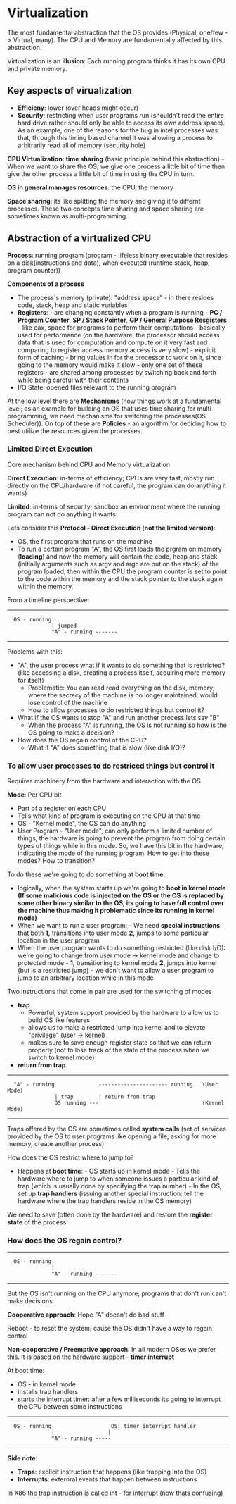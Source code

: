 # Virtualization
The most fundamental abstraction that the OS provides (Physical, one/few -> Virtual, many). The CPU and Memory are fundamentally affected by this abstraction.

Virtualization is an **illusion**: Each running program thinks it has its own CPU and private memory.
## Key aspects of virualization
- **Efficieny**: lower (over heads might occur)
- **Security**: restricting when user programs run (shouldn't read the entire hard drive rather should only be able to access its own address space). As an example, one of the reasons for the bug in intel processes was that, through this timing based channel it was allowing a process to arbitrarily read all of memory (security hole)

**CPU Virtualization**: **time sharing** (basic principle behind this abstraction) - When we want to share the OS, we give one process a little bit of time then give the other process a little bit of time in using the CPU in turn.

**OS in general manages resources**: the CPU, the memory

**Space sharing**: its like splitting the memory and giving it to differnt processes. These two concepts time sharing and space sharing are sometimes known as multi-programming.

## Abstraction of a virtualized CPU
**Process**: running program (program - lifeless binary executable that resides on a disk(instructions and data), when executed (runtime stack, heap, program counter))

**Components of a process**

- The process's memory (private): "address space" - in there resides code, stack, heap and static variables
- **Registers**: 
      - are changing constantly when a program is running
      - **PC / Program Counter**, **SP / Stack Pointer**, **GP / General Purpose Resgisters** - like eax, space for programs to perform their computations
      - basically used for performance (on the hardware, the processor should access data that is used for computation and compute on it very fast and comparing to register access memory access is very slow)
      - explicit form of caching - bring values in for the processor to work on it, since going to the memory would make it slow
      - only one set of these registers - are shared among processes by switching back and forth while being careful with their contents
- I/O State: opened files relevant to the running program

At the low level there are **Mechanisms** (how things work at a fundamental level; as an example for building an OS that uses time sharing for multi-programming, we need mechanisms for switching the processes(OS Scheduler)). On top of these are **Policies** - an algorithm for deciding how to best utilize the resources given the processes.

### Limited Direct Execution
Core mechanism behind CPU and Memory virtualization

**Direct Execution**: in-terms of efficiency; CPUs are very fast, mostly run directly on the CPU/hardware (if not careful, the program can do anything it wants)


**Limited**: in-terms of security; sandbox an environment where the running program can not do anything it wants

Lets consider this **Protocol - Direct Execution (not the limited version)**: 

- OS, the first program that runs on the machine
- To run a certain program "A", the OS first loads the prgram on memory (**loading**) and now the memory will contain the code, heap and stack (initially arguments such as argv and argc are put on the stack) of the program loaded, then within the CPU the program counter is set to point to the code within the memory and the stack pointer to the stack again within the memory.

From a timeline perspective:

------------------------------------------

      OS - running
                  | jumped
                  "A" - running -------
                  
------------------------------------------

Problems with this: 

- "A", the user process what if it wants to do something that is restricted? (like accessing a disk, creating a process itself, acquiring more memory for itself)
    - Problematic: You can read read everything on the disk, memory; where the secrecy of the machine is no longer maintained; would lose control of the machine
    - How to allow processes to do restricted things but control it?
- What if the OS wants to stop "A" and run another process lets say "B" 
    - When the process "A" is running, the OS is not running so how is the OS going to make a decision?
- How does the OS regain control of the CPU? 
    -  What if "A" does something that is slow (like disk I/O)?


### To allow user processes to do restriced things but control it
Requires machinery from the hardware and interaction with the OS

**Mode**: Per CPU bit

- Part of a register on each CPU
- Tells what kind of program is executing on the CPU at that time
- OS - "Kernel mode", the OS can do anything
- User Program - "User mode", can only perform a limited number of things, the hardware is going to prevent the program from doing certain types of things while in this mode. So, we have this bit in the hardware, indicating the mode of the running program. 
How to get into these modes?
How to transition?
    
    
To do these we're going to do something at **boot time**:

- logically, when the system starts up we're going to **boot in kernel mode** **(If some malicious code is injected on the OS or the OS is replaced by some other binary similar to the OS, its going to have full control over the machine thus making it problematic since its running in kernel mode)**
- When we want to run a user program:
      - We need **special instructions** that both **1,** transitions into user mode **2,** jumps to some particular location in the user program
- When the user program wants to do something restricted (like disk I/O): we're going to change from user mode -> kernel mode and change to protected mode
      - **1,** transitioning to kernel mode **2,** jumps into kernel (but is a restricted jump) - we don't want to allow a user program to jump to an arbitrary location while in this mode

Two instructions that come in pair are used for the switching of modes

- **trap**
    - Powerful, system support provided by the hardware to allow us to build OS like features
    - allows us to make a restricted jump into kernel and to elevate "privilege" (user -> kernel)
    - makes sure to save enough register state so that we can return properly (not to lose track of the state of the process when we switch to kernel mode)
- **return from trap**

--------------------------------------------------------------------------------

      "A" - running              ---------------------- running   (User Mode)
                   | trap        | return from trap
                   OS running ---                                 (Kernel Mode)
                   
--------------------------------------------------------------------------------

Traps offered by the OS are sometimes called **system calls** (set of services provided by the OS to user programs like opening a file, asking for more memory, create another process)

How does the OS restrict where to jump to?

- Happens at **boot time**:
      - OS starts up in kernel mode
      - Tells the hardware where to jump to when someone issues a particular kind of trap (which is usually done by specifying the trap number)
      - In the OS, set up **trap handlers** (issuing another special instruction: tell the hardware where the trap handlers reside in the OS memory)

We need to save (often done by the hardware) and restore the **register state** of the process.

### How does the OS regain control?
-------------------------------------------

      OS - running
                  | 
                  "A" - running -------
                  
-------------------------------------------

But the OS isn't running on the CPU anymore; programs that don't run can't make decisions.

**Cooperative approach**: Hope "A" doesn't do bad stuff

Reboot - to reset the system; cause the OS didn't have a way to regain control

**Non-cooperative / Preemptive approach**: In all modern OSes we prefer this. It is based on the hardware support - **timer interrupt**

At boot time: 

- OS - in kernel mode
- installs trap handlers
- starts the interrupt timer: after a few milliseconds its going to interrupt the CPU between some instructions
      
-------------------------------------------------------------------

      OS - running                   OS: timer interrupt handler
                  |                 |
                  "A" - running -----
                  
-------------------------------------------------------------------


**Side note**:

- **Traps**: explicit instruction that happens (like trapping into the OS)
- **Interrupts**: externral events that happen between instructions

In X86 the trap instruction is called int - for interrupt (now thats confusing)

